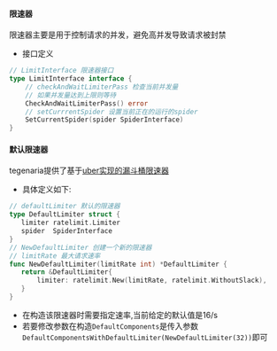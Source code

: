 #### 限速器

限速器主要是用于控制请求的并发，避免高并发导致请求被封禁

- 接口定义

```go
// LimitInterface 限速器接口
type LimitInterface interface {
	// checkAndWaitLimiterPass 检查当前并发量
	// 如果并发量达到上限则等待
	CheckAndWaitLimiterPass() error
	// setCurrrentSpider 设置当前正在的运行的spider
	SetCurrentSpider(spider SpiderInterface)
}
```

#### 默认限速器

 tegenaria提供了基于[uber实现的漏斗桶限速器](go.uber.org/ratelimit)
 - 具体定义如下:  
 ```go
 // defaultLimiter 默认的限速器
type DefaultLimiter struct {
	limiter ratelimit.Limiter
	spider  SpiderInterface
}
// NewDefaultLimiter 创建一个新的限速器
// limitRate 最大请求速率
func NewDefaultLimiter(limitRate int) *DefaultLimiter {
	return &DefaultLimiter{
		limiter: ratelimit.New(limitRate, ratelimit.WithoutSlack),
	}
}
 ```
 - 在构造该限速器时需要指定速率,当前给定的默认值是16/s
- 若要修改参数在构造```DefaultComponents```是传入参数```DefaultComponentsWithDefaultLimiter(NewDefaultLimiter(32))```即可  
